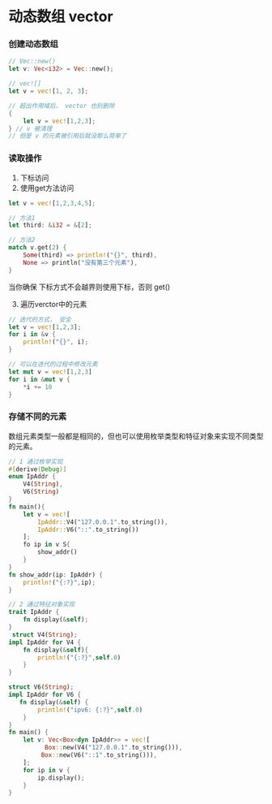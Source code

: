 # 动态数组 vector

### 创建动态数组

```rust
// Vec::new()
let v: Vec<i32> = Vec::new();

// vec![]
let v = vec![1, 2, 3];

// 超出作用域后， vector 也别删除
{
    let v = vec![1,2,3];
} // v 被清理
// 但是 v 的元素被引用后就没那么简单了
```

### 读取操作

1. 下标访问
2. 使用get方法访问

```rust
let v = vec![1,2,3,4,5];

// 方法1
let third: &i32 = &[2];

// 方法2
match v.get(2) {
    Some(third) => println!("{}", third),
	None => println("没有第三个元素"),
}

```

当你确保 下标方式不会越界则使用下标，否则 get()

3. 遍历verctor中的元素

```rust
// 迭代的方式， 安全
let v = vec![1,2,3];
for i in &v {
    println!("{}", i);
}

// 可以在迭代的过程中修改元素
let mut v = vec![1,2,3]
for i in &mut v {
    *i += 10
}
```



### 存储不同的元素

数组元素类型一般都是相同的，但也可以使用枚举类型和特征对象来实现不同类型的元素。

```rust
// 1 通过枚举实现
#[derive(Debug)]
enum IpAddr {
    V4(String),
    V6(String)
}
fn main(){
    let v = vec![
        IpAddr::V4("127.0.0.1".to_string()),
        IpAddr::V6("::".to_string())
    ];
    fo ip in v S{
        show_addr()
    }
}
fn show_addr(ip: IpAddr) {
    println!("{:?}",ip);
}
```

```rust
// 2 通过特征对象实现
trait IpAddr {
    fn display(&self);
}
 struct V4(String);
impl IpAddr for V4 {
    fn display(&self){
        println!("{:?}",self.0)
    }
}

struct V6(String);
impl IpAddr for V6 {
   fn display(&self) {
        println!("ipv6: {:?}",self.0)
    } 
}
fn main() {
    let v: Vec<Box<dyn IpAddr>> = vec![
      	  Box::new(V4("127.0.0.1".to_string())),
         Box::new(V6("::1".to_string())),
    ];
    for ip in v {
        ip.display();
    }
}
```